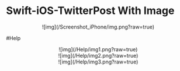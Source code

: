 # Swift-iOS-TwitterPost With Image

 <center > ![img](/Screenshot_iPhone/img.png?raw=true) </center>

#Help

<center > ![img](/Help/img1.png?raw=true) </center>
<center > ![img](/Help/img2.png?raw=true) </center>
<center > ![img](/Help/img3.png?raw=true) </center>
